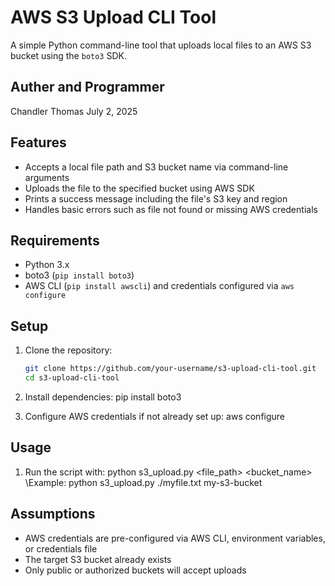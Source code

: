 # AWS S3 Upload CLI Tool

A simple Python command-line tool that uploads local files to an AWS S3 bucket using the `boto3` SDK.

## Auther and Programmer
Chandler Thomas
July 2, 2025

## Features

- Accepts a local file path and S3 bucket name via command-line arguments
- Uploads the file to the specified bucket using AWS SDK
- Prints a success message including the file's S3 key and region
- Handles basic errors such as file not found or missing AWS credentials

## Requirements

- Python 3.x
- boto3 (`pip install boto3`)
- AWS CLI (`pip install awscli`) and credentials configured via `aws configure`

## Setup

1. Clone the repository:
   ```bash
   git clone https://github.com/your-username/s3-upload-cli-tool.git
   cd s3-upload-cli-tool

2. Install dependencies:
   pip install boto3

3. Configure AWS credentials if not already set up:
   aws configure

## Usage

1. Run the script with:
   python s3_upload.py <file_path> <bucket_name>  \\Example: python s3_upload.py ./myfile.txt my-s3-bucket

## Assumptions

- AWS credentials are pre-configured via AWS CLI, environment variables, or credentials file
- The target S3 bucket already exists
- Only public or authorized buckets will accept uploads

  
